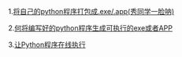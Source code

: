 1.[将自己的python程序打包成.exe/.app(秀同学一脸呐)](https://blog.csdn.net/MrLevo520/article/details/51840217)

2.[何将编写好的python程序生成可执行的exe或者APP](https://blog.csdn.net/zx520113/article/details/80926011)

3.[让Python程序在线执行](https://www.jianshu.com/p/6532c71ce7d0)


